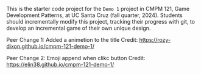 This is the starter code project for the `Demo 1` project in CMPM 121, Game Development Patterns, at UC Santa Cruz (fall quarter, 2024). Students should incrementally modify this project, tracking their progress with git, to develop an incremental game of their own unique design.

Peer Change 1: Added a animetion to the title
Credit: https://rozy-dixon.github.io/cmpm-121-demo-1/

Peer Change 2: Emoji append when clikc button
Credit: https://elin38.github.io/cmpm-121-demo-1/
